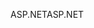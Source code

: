 <span data-ttu-id="cce5b-101">ASP.NET</span><span class="sxs-lookup"><span data-stu-id="cce5b-101">ASP.NET</span></span>